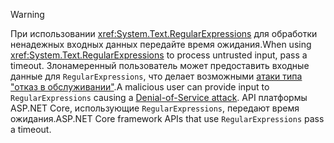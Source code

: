 > [!WARNING]
> <span data-ttu-id="a5c17-101">При использовании <xref:System.Text.RegularExpressions> для обработки ненадежных входных данных передайте время ожидания.</span><span class="sxs-lookup"><span data-stu-id="a5c17-101">When using <xref:System.Text.RegularExpressions> to process untrusted input, pass a timeout.</span></span> <span data-ttu-id="a5c17-102">Злонамеренный пользователь может предоставить входные данные для `RegularExpressions`, что делает возможными [атаки типа "отказ в обслуживании"](https://www.us-cert.gov/ncas/tips/ST04-015).</span><span class="sxs-lookup"><span data-stu-id="a5c17-102">A malicious user can provide input to `RegularExpressions` causing a [Denial-of-Service attack](https://www.us-cert.gov/ncas/tips/ST04-015).</span></span> <span data-ttu-id="a5c17-103">API платформы ASP.NET Core, использующие `RegularExpressions`, передают время ожидания.</span><span class="sxs-lookup"><span data-stu-id="a5c17-103">ASP.NET Core framework APIs that use `RegularExpressions` pass a timeout.</span></span>
